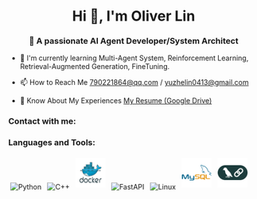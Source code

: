 <h1 align="center">Hi 👋, I'm Oliver Lin</h1>

<h3 align="center"><strong>🚀 A passionate AI Agent Developer/System Architect</strong></h3>

- 🌱 I'm currently learning Multi-Agent System, Reinforcement Learning, Retrieval-Augmented Generation, FineTuning.

- 📫 How to Reach Me 790221864@qq.com / yuzhelin0413@gmail.com

- 📄 Know About My Experiences [My Resume (Google Drive)](https://drive.google.com/file/d/1mcfaagczm11w6RVDzHBok4JTdhpvUTk8/view?usp=drive_link)

<h3 align="left"><strong>Contact with me:</strong></h3>

<h3 align="left">Languages and Tools:</h3>
<div>
  <img src="https://cdn.jsdelivr.net/gh/devicons/devicon/icons/python/python-original.svg" alt="Python" width="60" height="60" style="margin:4px;" />
  <img src="https://cdn.jsdelivr.net/gh/devicons/devicon/icons/cplusplus/cplusplus-original.svg" alt="C++" width="60" height="60" style="margin:4px;" />
  <img src="https://raw.githubusercontent.com/docker-library/docs/master/docker/logo.png" alt="Docker" width="60" height="60" style="margin:4px;" />
  <img src="https://fastapi.tiangolo.com/img/logo-margin/logo-teal.svg" alt="FastAPI" width="60" height="60" style="margin:4px;" />
  <img src="https://upload.wikimedia.org/wikipedia/commons/a/af/Tux.png" alt="Linux" width="60" height="60" style="margin:4px;" />
  <img src="https://raw.githubusercontent.com/devicons/devicon/master/icons/mysql/mysql-original-wordmark.svg" alt="MySQL" width="60" height="60" style="margin:4px;" />
  <img src="https://github.com/lobehub/lobe-icons/blob/master/packages/static-png/light/langchain-color.png" alt="MySQL" width="60" height="60" style="margin:4px;" />
  







</div>
